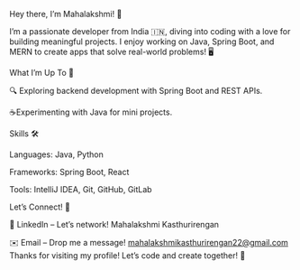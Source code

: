 Hey there, I’m Mahalakshmi! 👋

I’m a passionate developer from India 🇮🇳, diving into coding with a love for building meaningful projects. I enjoy working on Java, Spring Boot, and MERN to create apps that solve real-world problems! 🖥️

What I’m Up To 🌟





🔍 Exploring backend development with Spring Boot and REST APIs.



☕Experimenting with Java for mini projects.


Skills 🛠️





Languages: Java, Python



Frameworks: Spring Boot, React



Tools: IntelliJ IDEA, Git, GitHub, GitLab

Let’s Connect! 📧





💼 LinkedIn – Let’s network!
Mahalakshmi Kasthurirengan


✉️ Email – Drop me a message!
mahalakshmikasthurirengan22@gmail.com
Thanks for visiting my profile! Let’s code and create together! 🚀
